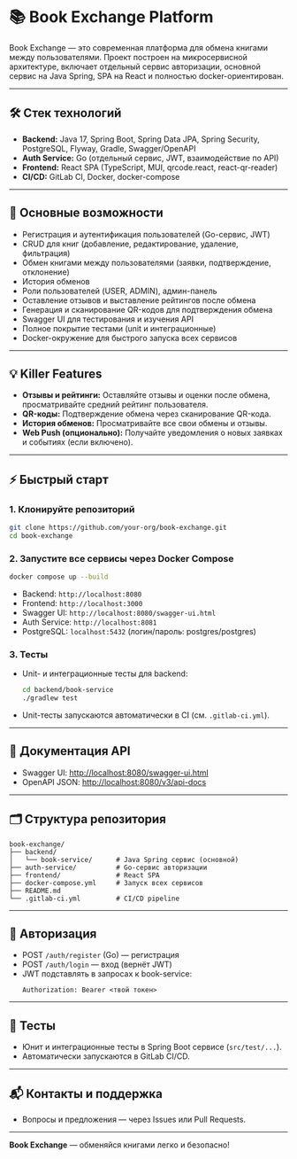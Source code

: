 # 📚 Book Exchange Platform

Book Exchange — это современная платформа для обмена книгами между пользователями. Проект построен на микросервисной архитектуре, включает отдельный сервис авторизации, основной сервис на Java Spring, SPA на React и полностью docker-ориентирован.

---

## 🛠️ Стек технологий
- **Backend:** Java 17, Spring Boot, Spring Data JPA, Spring Security, PostgreSQL, Flyway, Gradle, Swagger/OpenAPI
- **Auth Service:** Go (отдельный сервис, JWT, взаимодействие по API)
- **Frontend:** React SPA (TypeScript, MUI, qrcode.react, react-qr-reader)
- **CI/CD:** GitLab CI, Docker, docker-compose

---

## 🚀 Основные возможности
- Регистрация и аутентификация пользователей (Go-сервис, JWT)
- CRUD для книг (добавление, редактирование, удаление, фильтрация)
- Обмен книгами между пользователями (заявки, подтверждение, отклонение)
- История обменов
- Роли пользователей (USER, ADMIN), админ-панель
- Оставление отзывов и выставление рейтингов после обмена
- Генерация и сканирование QR-кодов для подтверждения обмена
- Swagger UI для тестирования и изучения API
- Полное покрытие тестами (unit и интеграционные)
- Docker-окружение для быстрого запуска всех сервисов

---

## 💡 Killer Features
- **Отзывы и рейтинги:** Оставляйте отзывы и оценки после обмена, просматривайте средний рейтинг пользователя.
- **QR-коды:** Подтверждение обмена через сканирование QR-кода.
- **История обменов:** Просматривайте все свои обмены и отзывы.
- **Web Push (опционально):** Получайте уведомления о новых заявках и событиях (если включено).

---

## ⚡ Быстрый старт

### 1. Клонируйте репозиторий
```bash
git clone https://github.com/your-org/book-exchange.git
cd book-exchange
```

### 2. Запустите все сервисы через Docker Compose
```bash
docker compose up --build
```
- Backend: `http://localhost:8080`
- Frontend: `http://localhost:3000`
- Swagger UI: `http://localhost:8080/swagger-ui.html`
- Auth Service: `http://localhost:8081`
- PostgreSQL: `localhost:5432` (логин/пароль: postgres/postgres)

### 3. Тесты
- Unit- и интеграционные тесты для backend:
  ```bash
  cd backend/book-service
  ./gradlew test
  ```
- Unit-тесты запускаются автоматически в CI (см. `.gitlab-ci.yml`).

---

## 📖 Документация API
- Swagger UI: [http://localhost:8080/swagger-ui.html](http://localhost:8080/swagger-ui.html)
- OpenAPI JSON: [http://localhost:8080/v3/api-docs](http://localhost:8080/v3/api-docs)

---

## 🗂️ Структура репозитория
```
book-exchange/
├── backend/
│   └── book-service/      # Java Spring сервис (основной)
├── auth-service/          # Go-сервис авторизации
├── frontend/              # React SPA
├── docker-compose.yml     # Запуск всех сервисов
├── README.md
└── .gitlab-ci.yml         # CI/CD pipeline
```

---

## 🔑 Авторизация
- POST `/auth/register` (Go) — регистрация
- POST `/auth/login` — вход (вернёт JWT)
- JWT подставлять в запросах к book-service:
  ```
  Authorization: Bearer <твой токен>
  ```

---

## 🧪 Тесты
- Юнит и интеграционные тесты в Spring Boot сервисе (`src/test/...`).
- Автоматически запускаются в GitLab CI/CD.

---

## 📬 Контакты и поддержка
- Вопросы и предложения — через Issues или Pull Requests.

---

**Book Exchange** — обменяйся книгами легко и безопасно!

